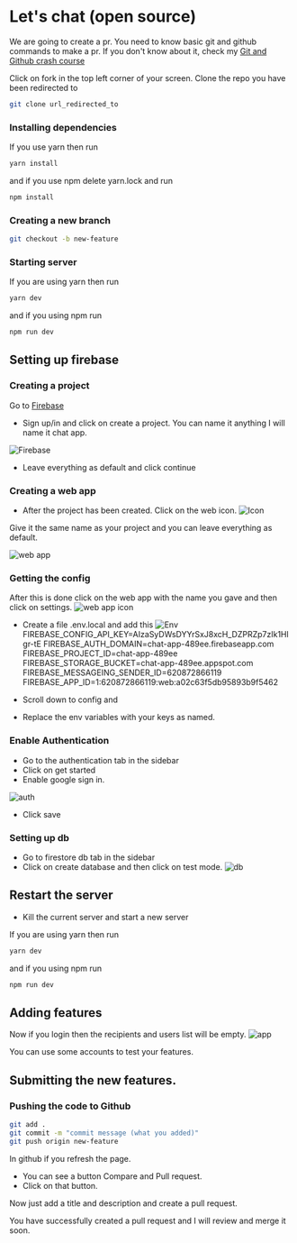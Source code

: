 # Let's chat (open source)

We are going to create a pr. You need to know basic git and github commands to make a pr. If you don't know about it, check my [Git and Github crash course](https://medium.com/geekculture/git-and-github-crash-course-b44f4885ff66 "Git and Github crash course")

Click on fork in the top left corner of your screen. Clone the repo you have been redirected to

```bash
git clone url_redirected_to
```

### Installing dependencies

If you use yarn then run

```bash
yarn install
```

and if you use npm delete yarn.lock and run

```bash
npm install
```

### Creating a new branch

```bash
git checkout -b new-feature
```

### Starting server

If you are using yarn then run

```bash
yarn dev
```

and if you using npm run

```bash
npm run dev
```

## Setting up firebase

### Creating a project

Go to [Firebase](https://console.firebase.google.com/ "Firebase")

- Sign up/in and click on create a project. You can name it anything I will name it chat app.

![Firebase](https://res.cloudinary.com/dssvrf9oz/image/upload/v1624362415/Screenshot_2021-06-22_171606_wari7g.png)

- Leave everything as default and click continue

### Creating a web app

- After the project has been created. Click on the web icon.
  ![Icon](https://res.cloudinary.com/dssvrf9oz/image/upload/v1624362820/Screenshot_2021-06-22_171920_ytnanr.png)

Give it the same name as your project and you can leave everything as default.

![web app](https://res.cloudinary.com/dssvrf9oz/image/upload/v1624362415/Screenshot_2021-06-22_171606_wari7g.png)

### Getting the config

After this is done click on the web app with the name you gave and then click on settings.
![web app icon](https://res.cloudinary.com/dssvrf9oz/image/upload/v1624363121/Screenshot_2021-06-22_172829_sizvew.png)

- Create a file .env.local and add this
  ![Env](https://res.cloudinary.com/dssvrf9oz/image/upload/v1624364193/carbon_1_h0keul.png)
  FIREBASE_CONFIG_API_KEY=AIzaSyDWsDYYrSxJ8xcH_DZPRZp7zIk1Hlgr-tE
  FIREBASE_AUTH_DOMAIN=chat-app-489ee.firebaseapp.com
  FIREBASE_PROJECT_ID=chat-app-489ee
  FIREBASE_STORAGE_BUCKET=chat-app-489ee.appspot.com
  FIREBASE_MESSAGEING_SENDER_ID=620872866119
  FIREBASE_APP_ID=1:620872866119:web:a02c63f5db95893b9f5462

- Scroll down to config and

- Replace the env variables with your keys as named.

### Enable Authentication

- Go to the authentication tab in the sidebar
- Click on get started
- Enable google sign in.

![auth](https://res.cloudinary.com/dssvrf9oz/image/upload/v1624364219/Screenshot_2021-06-22_174644_gypuit.png)

- Click save

### Setting up db

- Go to firestore db tab in the sidebar
- Click on create database and then click on test mode.
  ![db](https://res.cloudinary.com/dssvrf9oz/image/upload/v1624366539/Screenshot_2021-06-22_175144_gcfvyi.png)

## Restart the server

- Kill the current server and start a new server

If you are using yarn then run

```bash
yarn dev
```

and if you using npm run

```bash
npm run dev
```

## Adding features

Now if you login then the recipients and users list will be empty.
![app](https://res.cloudinary.com/dssvrf9oz/image/upload/v1624364859/Screenshot_2021-06-22_175710_teadne.png)

You can use some accounts to test your features.

## Submitting the new features.

### Pushing the code to Github

```bash
git add .
git commit -m "commit message (what you added)"
git push origin new-feature
```

In github if you refresh the page.

- You can see a button Compare and Pull request.
- Click on that button.

Now just add a title and description and create a pull request.

You have successfully created a pull request and I will review and merge it soon.
